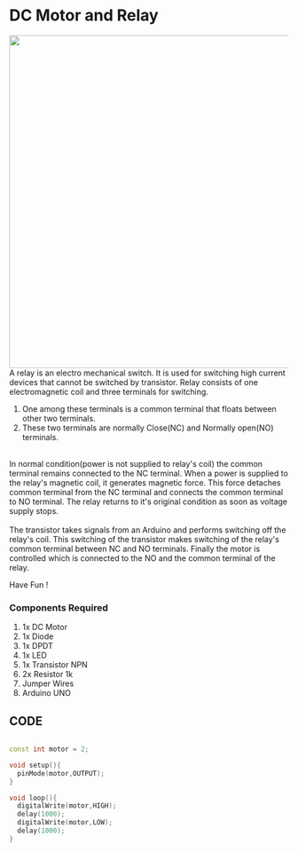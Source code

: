 <h1>DC Motor and Relay</h1>

<div>
    <img width=600 align=right src="https://github.com/Curovearth/Dive-into-Electronics/blob/main/Basics%201/12-Motor%20and%20Relay/motor%20and%20relay.png">
    <p>A relay is an electro mechanical switch. It is used for switching high current devices that cannot be switched by transistor. Relay consists of one electromagnetic coil and three terminals for switching. 
        <ol>
            <li>One among these terminals is a common terminal that floats between other two terminals.</li>
            <li>These two terminals are normally Close(NC) and Normally open(NO) terminals.</li>
        </ol> <br>
      In normal condition(power is not supplied to relay's coil) the common terminal remains connected to the NC terminal. When a power is supplied to the relay's magnetic coil, it generates magnetic force. This force detaches common terminal from the NC terminal and connects the common terminal to NO terminal. The relay returns to it's original condition as soon as voltage supply stops.<br><br>
The transistor takes signals from an Arduino and performs switching off the relay's coil. This switching of the transistor makes switching of the relay's common terminal between NC and NO terminals. Finally the motor is controlled which is connected to the NO and the common terminal of the relay.
      
  Have Fun !</p>
    
  <h3>Components Required</h3>
  <ol>
    <li>1x DC Motor</li>
    <li>1x Diode</li>
    <li>1x DPDT</li>
    <li>1x LED</li>
    <li>1x Transistor NPN</li>
    <li>2x Resistor 1k</li>
    <li>Jumper Wires</li>
    <li>Arduino UNO</li>
  </ol>
    
</div>


  
## CODE
```C++

const int motor = 2;

void setup(){
  pinMode(motor,OUTPUT);
}

void loop(){
  digitalWrite(motor,HIGH);
  delay(1000);
  digitalWrite(motor,LOW);
  delay(1000);
}


```
